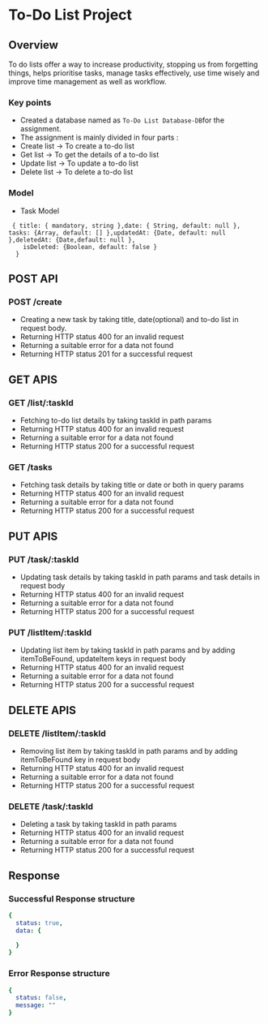 # To-Do List Project

## Overview
To do lists offer a way to increase productivity, stopping us from forgetting things, helps prioritise tasks, manage tasks effectively, use time wisely and improve time management as well as workflow.

### Key points
- Created a database named as `To-Do List Database-DB`for the assignment.
- The assignment is mainly divided in four parts :
- Create list -> To create a to-do list
- Get list -> To get the details of a to-do list
- Update list -> To update a to-do list
- Delete list -> To delete a to-do list

### Model
- Task Model
```
 { title: { mandatory, string },date: { String, default: null }, tasks: {Array, default: [] },updatedAt: {Date, default: null },deletedAt: {Date,default: null },
    isDeleted: {Boolean, default: false }
  }
```



## POST API


### POST /create
- Creating a new task by taking title, date(optional) and to-do list in request body.
- Returning HTTP status 400 for an invalid request
- Returning a suitable error for a data not found
- Returning HTTP status 201 for a successful request



## GET APIS


### GET /list/:taskId
- Fetching to-do list details by taking taskId in path params
- Returning HTTP status 400 for an invalid request
- Returning a suitable error for a data not found
- Returning HTTP status 200 for a successful request

### GET /tasks
- Fetching task details by taking title or date or both in query params
- Returning HTTP status 400 for an invalid request
- Returning a suitable error for a data not found
- Returning HTTP status 200 for a successful request



## PUT APIS


### PUT /task/:taskId
- Updating task details by taking taskId in path params and task details in request body
- Returning HTTP status 400 for an invalid request
- Returning a suitable error for a data not found
- Returning HTTP status 200 for a successful request

### PUT /listItem/:taskId
- Updating list item by taking taskId in path params and by adding itemToBeFound, updateItem keys in request body
- Returning HTTP status 400 for an invalid request
- Returning a suitable error for a data not found
- Returning HTTP status 200 for a successful request



## DELETE APIS


### DELETE /listItem/:taskId
- Removing list item by taking taskId in path params and by adding itemToBeFound key in request body
- Returning HTTP status 400 for an invalid request
- Returning a suitable error for a data not found
- Returning HTTP status 200 for a successful request

### DELETE /task/:taskId
- Deleting a task by taking taskId in path params
- Returning HTTP status 400 for an invalid request
- Returning a suitable error for a data not found
- Returning HTTP status 200 for a successful request



## Response

### Successful Response structure
```yaml
{
  status: true,
  data: {

  }
}
```
### Error Response structure
```yaml
{
  status: false,
  message: ""
}
```
